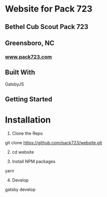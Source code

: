 # Website for Pack 723

## Bethel Cub Scout Pack 723
## Greensboro, NC

### www.pack723.com

## Built With

GatsbyJS

## Getting Started
# Installation
1. Clone the Repo

git clone https://github.com/pack723/website.git

2. cd website

3. Install NPM packages

yarn

4. Develop

gatsby develop

